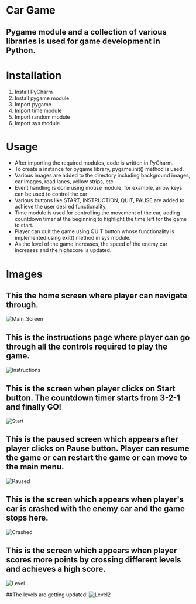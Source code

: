# Car Game
## Pygame module and a collection of various libraries is used for game development in Python. 
# Installation
1. Install PyCharm
2. Install pygame module
3. Import pygame
4. Import time module
5. Import random module
6. Import sys module
# Usage
- After importing the required modules, code is written in PyCharm.
- To create a instance for pygame library, pygame.init() method is used.
- Various images are added to the directory including background images, car images, road lanes, yellow strips, etc
- Event handling is done using mouse module, for example, arrow keys can be used to control the car
- Various buttons like START, INSTRUCTION, QUIT, PAUSE are added to achieve the user desired functionality.
- Time module is used for controlling the movement of the car, adding countdown timer at the beginning to highlight the time left for the game to start.
- Player can quit the game using QUIT button whose functionality is implemented using exit() method in sys module.
- As the level of the game increases, the speed of the enemy car increases and the highscore is updated.

# Images
## This the home screen where player can navigate through.
![Main_Screen](main_screen.jpg "Home Screen")

## This is the instructions page where player can go through all the controls required to play the game.
![Instructions](instructions.jpg "Instructions")

## This is the screen when player clicks on Start button. The countdown timer starts from 3-2-1 and finally GO!
![Start](go.jpg "Start")

## This is the paused screen which appears after player clicks on Pause button. Player can resume the game or can restart the game or can move to the main menu.
![Paused](paused.jpg "Paused")

## This is the screen which appears when player's car is crashed with the enemy car and the game stops here.
![Crashed](crash.jpg "Crashed")

## This is the screen which appears when player scores more points by crossing different levels and achieves a high score.
![Level](level.jpg "Levels & Highscore")

##The levels are getting updated!
![Level2](level2.jpg "Levels & Highscore")




